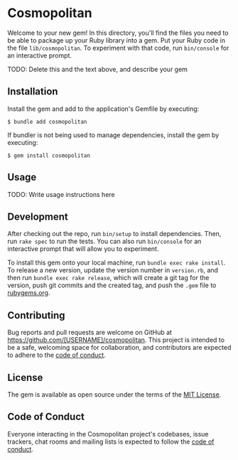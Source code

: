 # Cosmopolitan

Welcome to your new gem! In this directory, you'll find the files you need to be able to package up your Ruby library into a gem. Put your Ruby code in the file `lib/cosmopolitan`. To experiment with that code, run `bin/console` for an interactive prompt.

TODO: Delete this and the text above, and describe your gem

## Installation

Install the gem and add to the application's Gemfile by executing:

    $ bundle add cosmopolitan

If bundler is not being used to manage dependencies, install the gem by executing:

    $ gem install cosmopolitan

## Usage

TODO: Write usage instructions here

## Development

After checking out the repo, run `bin/setup` to install dependencies. Then, run `rake spec` to run the tests. You can also run `bin/console` for an interactive prompt that will allow you to experiment.

To install this gem onto your local machine, run `bundle exec rake install`. To release a new version, update the version number in `version.rb`, and then run `bundle exec rake release`, which will create a git tag for the version, push git commits and the created tag, and push the `.gem` file to [rubygems.org](https://rubygems.org).

## Contributing

Bug reports and pull requests are welcome on GitHub at https://github.com/[USERNAME]/cosmopolitan. This project is intended to be a safe, welcoming space for collaboration, and contributors are expected to adhere to the [code of conduct](https://github.com/[USERNAME]/cosmopolitan/blob/main/CODE_OF_CONDUCT.md).

## License

The gem is available as open source under the terms of the [MIT License](https://opensource.org/licenses/MIT).

## Code of Conduct

Everyone interacting in the Cosmopolitan project's codebases, issue trackers, chat rooms and mailing lists is expected to follow the [code of conduct](https://github.com/[USERNAME]/cosmopolitan/blob/main/CODE_OF_CONDUCT.md).
